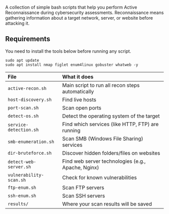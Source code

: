 A collection of simple bash scripts that help you perform Active Reconnaissance during cybersecurity assessments.
Reconnaissance means gathering information about a target network, server, or website before attacking it.
## Requirements
You need to install the tools below before running any script.
```
sudo apt update
sudo apt install nmap figlet enum4linux gobuster whatweb -y
```

| File                    | What it does                                       |
| :---------------------- | :------------------------------------------------- |
| `active-recon.sh`       | Main script to run all recon steps automatically   |
| `host-discovery.sh`     | Find live hosts                                    |
| `port-scan.sh`          | Scan open ports                                    |
| `detect-os.sh`          | Detect the operating system of the target          |
| `service-detection.sh`  | Find which services (like HTTP, FTP) are running   |
| `smb-enumeration.sh`    | Scan SMB (Windows File Sharing) services           |
| `dir-bruteforce.sh`     | Discover hidden folders/files on websites          |
| `detect-web-server.sh`  | Find web server technologies (e.g., Apache, Nginx) |
| `vulnerability-scan.sh` | Check for known vulnerabilities                    |
| `ftp-enum.sh`           | Scan FTP servers                                   |
| `ssh-enum.sh`           | Scan SSH servers                                   |
| `results/`              | Where your scan results will be saved              |


